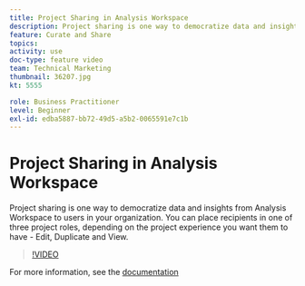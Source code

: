 ```yaml
---
title: Project Sharing in Analysis Workspace
description: Project sharing is one way to democratize data and insights from Analysis Workspace to users in your organization. You can place recipients in one of three project roles, depending on the project experience you want them to have - Edit, Duplicate and View.
feature: Curate and Share
topics: 
activity: use
doc-type: feature video
team: Technical Marketing
thumbnail: 36207.jpg
kt: 5555

role: Business Practitioner
level: Beginner
exl-id: edba5887-bb72-49d5-a5b2-0065591e7c1b
---
```

# Project Sharing in Analysis Workspace

Project sharing is one way to democratize data and insights from Analysis Workspace to users in your organization. You can place recipients in one of three project roles, depending on the project experience you want them to have - Edit, Duplicate and View.

>[!VIDEO](https://video.tv.adobe.com/v/36207/?quality=12&learn=on)

For more information, see the [documentation](https://docs.adobe.com/content/help/en/analytics/analyze/analysis-workspace/curate-share/share-projects.html)
